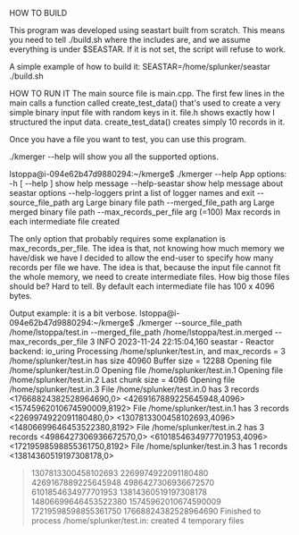HOW TO BUILD

This program was developed using seastart built from scratch. This means you need to tell ./build.sh where the includes are, and
we assume everything is under $SEASTAR. If it is not set, the script will refuse to work.

A simple example of how to build it:
SEASTAR=/home/splunker/seastar ./build.sh

HOW TO RUN IT
The main source file is main.cpp. The first few lines in the main calls a function called create_test_data() that's used to create
a very simple binary input file with random keys in it. file.h shows exactly how I structured the input data.
create_test_data() creates simply 10 records in it.

Once you have a file you want to test, you can use this program.

./kmerger --help will show you all the supported options.

lstoppa@i-094e62b47d9880294:~/kmerge$ ./kmerger --help
App options:
  -h [ --help ]                     show help message
  --help-seastar                    show help message about seastar options
  --help-loggers                    print a list of logger names and exit
  --source_file_path arg            Large binary file path
  --merged_file_path arg            Large merged binary file path
  --max_records_per_file arg (=100) Max records in each intermediate file
                                    created

The only option that probably requires some explanation is max_records_per_file. The idea is that, not knowing how much memory we have/disk we have
I decided to allow the end-user to specify how many records per file we have. The idea is that, because the input file cannot fit the whole memory,
we need to create intermediate files. How big those files should be? Hard to tell. By default each intermediate file has 100 x 4096 bytes.

Output example: it is a bit verbose.
lstoppa@i-094e62b47d9880294:~/kmerge$ ./kmerger --source_file_path /home/lstoppa/test.in --merged_file_path /home/lstoppa/test.in.merged --max_records_per_file 3
INFO  2023-11-24 22:15:04,160 seastar - Reactor backend: io_uring
Processing /home/splunker/test.in, and max_records = 3
/home/splunker/test.in has size 40960
Buffer size = 12288
Opening file /home/splunker/test.in.0
Opening file /home/splunker/test.in.1
Opening file /home/splunker/test.in.2
Last chunk size = 4096
Opening file /home/splunker/test.in.3
File /home/splunker/test.in.0 has 3 records
<17668824382528964690,0>
<4269167889225645948,4096>
<15745962010674590009,8192>
File /home/splunker/test.in.1 has 3 records
<2269974922091180480,0>
<1307813300458102693,4096>
<14806699646453522380,8192>
File /home/splunker/test.in.2 has 3 records
<4986427306936672570,0>
<6101854634977701953,4096>
<17219598598855361750,8192>
File /home/splunker/test.in.3 has 1 records
<13814360519197308178,0>
> 1307813300458102693
> 2269974922091180480
> 4269167889225645948
> 4986427306936672570
> 6101854634977701953
> 13814360519197308178
> 14806699646453522380
> 15745962010674590009
> 17219598598855361750
> 17668824382528964690
Finished to process /home/splunker/test.in: created 4 temporary files
